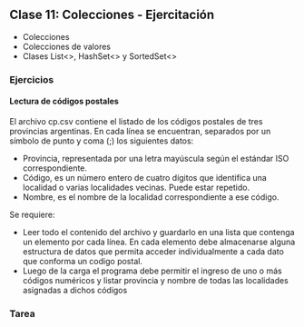 ## Clase 11: Colecciones - Ejercitación

* Colecciones
* Colecciones de valores
* Clases List<>, HashSet<> y SortedSet<>

### Ejercicios

#### Lectura de códigos postales
El archivo cp.csv contiene el listado de los códigos postales de tres provincias argentinas. En cada línea se encuentran, separados por un símbolo de punto y coma (;) los siguientes datos: 
* Provincia, representada por una letra mayúscula según el estándar ISO correspondiente.
* Código, es un número entero de cuatro dígitos que identifica una localidad o varias localidades vecinas. Puede estar repetido.
* Nombre, es el nombre de la localidad correspondiente a ese código.

Se requiere: 
* Leer todo el contenido del archivo y guardarlo en una lista que contenga un elemento por cada línea. En cada elemento debe almacenarse alguna estructura de datos que permita acceder individualmente a cada dato que conforma un codigo postal. 
* Luego de la carga el programa debe permitir el ingreso de uno o más códigos numéricos y listar provincia y nombre de todas las localidades
asignadas a dichos códigos

### Tarea 


